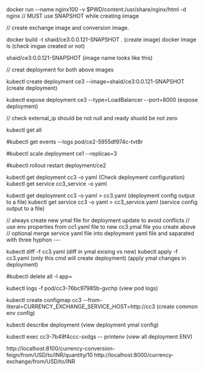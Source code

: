 docker run --name nginx100 -v $PWD/content:/usr/share/nginx/html -d nginx
// MUST use SNAPSHOT while creating iimage

// create exchange image and conversion image.

docker build -t shaid/ce3:0.0.121-SNAPSHOT .                                        (create image)
docker image ls                                                                     (check imgae created or not)

shaid/ce3:0.0.121-SNAPSHOT                                                           (image name looks like this)

// creat deployment for both above images

kubectl create deployment ce3 --image=shaid/ce3:0.0.121-SNAPSHOT                               (create deployment)
 
kubectl expose deployment ce3 --type=LoadBalancer --port=8000                                  (expose deployment)

// check external_ip should be not null and ready shuold be not zero

kubectl get all                                                                      

#kubectl get events --logs pod/ce2-5955df974c-tvt8r

#kubectl scale deployment ce1 --replicas=3

#kubectl rollout restart deployment/ce2

kubectl get deployment cc3 -o yaml                                                         (Check deployment configuration)
kubectl get service cc3_service -o yaml

kubectl get deployment cc3 -o yaml > cc3.yaml                                          (deployment config output to a file)
kubectl get service cc3 -o yaml > cc3_service.yaml                                        (service config output to a file) 


// always create new ymal file for deployment update to avoid conflicts 
// use env properties from cc1.yaml file to new cc3.ymal file you create above 
// optional merge service yaml file into deployment yaml file and saparated with three hyphon ---

kubectl diff -f cc3.yaml                                                                      (diff in ymal exising vs new)
kubectl apply -f cc3.yaml   (only this cmd will create deployment)                            (apply ymal changes in deployment)

#kubectl delete all -l app=<service name>

kubectl logs -f pod/cc3-76bc97985b-gvchp                                                            (view pod logs)

kubectl create configmap cc3 --from-literal=CURRENCY_EXCHANGE_SERVICE_HOST=http://cc3               (create common env config)

kubectl describe deployment                                                                         (view deployment ymal config)

kubectl exec cc3-7b49f4ccc-sxdgs -- printenv                                (view all deployment ENV)





http://localhost:8100/currency-conversion-feign/from/USD/to/INR/quantity/10
http://localhost:8000/currency-exchange/from/USD/to/INR
